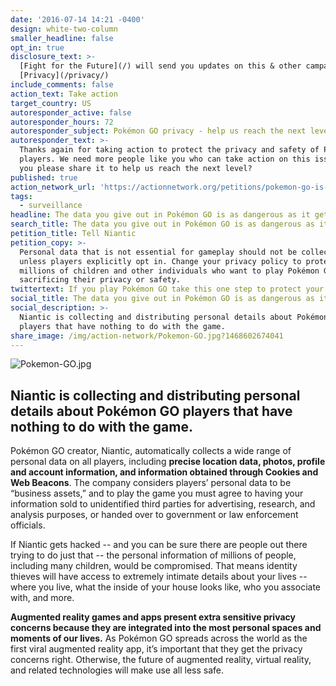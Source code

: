 ```yaml
---
date: '2016-07-14 14:21 -0400'
design: white-two-column
smaller_headline: false
opt_in: true
disclosure_text: >-
  [Fight for the Future](/) will send you updates on this & other campaigns.
  [Privacy](/privacy/)
include_comments: false
action_text: Take action
target_country: US
autoresponder_active: false
autoresponder_hours: 72
autoresponder_subject: Pokémon GO privacy - help us reach the next level!
autoresponder_text: >-
  Thanks again for taking action to protect the privacy and safety of Pokemon Go
  players. We need more people like you who can take action on this issue. Can
  you please share it to help us reach the next level?
published: true
action_network_url: 'https://actionnetwork.org/petitions/pokemon-go-is-a-privacy-nightmare'
tags:
  - surveillance
headline: The data you give out in Pokémon GO is as dangerous as it gets.
search_title: The data you give out in Pokémon GO is as dangerous as it gets.
petition_title: Tell Niantic
petition_copy: >-
  Personal data that is not essential for gameplay should not be collected
  unless players explicitly opt in. Change your privacy policy to protect the
  millions of children and other individuals who want to play Pokémon GO without
  sacrificing their privacy or safety.
twittertext: If you play Pokémon GO take this one step to protect your privacy.
social_title: The data you give out in Pokémon GO is as dangerous as it gets.
social_description: >-
  Niantic is collecting and distributing personal details about Pokémon GO
  players that have nothing to do with the game.
share_image: /img/action-network/Pokemon-GO.jpg?1468602674041
---
```

![Pokemon-GO.jpg]({{site.baseurl}}/img/action-network/Pokemon-GO.jpg)

##  Niantic is collecting and distributing personal details about Pokémon GO players that have nothing to do with the game.

Pokémon GO creator, Niantic, automatically collects a wide range of personal data on all players, including **precise location data, photos, profile and account information, and information obtained through Cookies and Web Beacons**. The company considers players’ personal data to be “business assets,” and to play the game you must agree to having your information sold to unidentified third parties for advertising, research, and analysis purposes, or handed over to government or law enforcement officials.

If Niantic gets hacked -- and you can be sure there are people out there trying to do just that -- the personal information of millions of people, including many children, would be compromised. That means identity thieves will have access to extremely intimate details about your lives -- where you live, what the inside of your house looks like, who you associate with, and more. 

**Augmented reality games and apps present extra sensitive privacy concerns because they are integrated into the most personal spaces and moments of our lives.** As Pokémon GO spreads across the world as the first viral augmented reality app, it’s important that they get the privacy concerns right. Otherwise, the future of augmented reality, virtual reality, and related technologies will make use all less safe.
